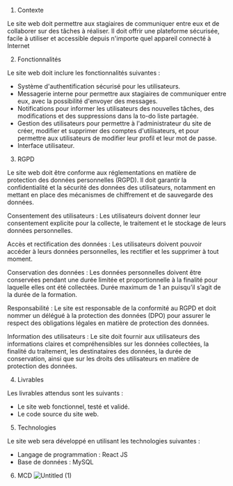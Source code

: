 1) Contexte

Le site web doit permettre aux stagiaires de communiquer entre eux et de collaborer sur des tâches à réaliser. Il doit offrir une plateforme sécurisée, facile à utiliser et accessible depuis n'importe quel appareil connecté à Internet


2) Fonctionnalités

Le site web doit inclure les fonctionnalités suivantes :

- Système d'authentification sécurisé pour les utilisateurs.
- Messagerie interne pour permettre aux stagiaires de communiquer entre eux, avec la possibilité d'envoyer des messages.
- Notifications pour informer les utilisateurs des nouvelles tâches, des modifications et des suppressions dans la to-do liste partagée.
- Gestion des utilisateurs pour permettre à l'administrateur du site de créer, modifier et supprimer des comptes d'utilisateurs, et pour permettre aux utilisateurs de modifier leur profil et leur mot de passe.
- Interface utilisateur.
3) RGPD

Le site web doit être conforme aux réglementations en matière de protection des données personnelles (RGPD). Il doit garantir la confidentialité et la sécurité des données des utilisateurs, notamment en mettant en place des mécanismes de chiffrement et de sauvegarde des données.

Consentement des utilisateurs : Les utilisateurs doivent donner leur consentement explicite pour la collecte, le traitement et le stockage de leurs données personnelles.

Accès et rectification des données : Les utilisateurs doivent pouvoir accéder à leurs données personnelles, les rectifier et les supprimer à tout moment.

Conservation des données : Les données personnelles doivent être conservées pendant une durée limitée et proportionnelle à la finalité pour laquelle elles ont été collectées. Durée maximum de 1 an puisqu’il s’agit de la durée de la formation.

Responsabilité : Le site est responsable de la conformité au RGPD et doit nommer un délégué à la protection des données (DPO) pour assurer le respect des obligations légales en matière de protection des données.

Information des utilisateurs : Le site doit fournir aux utilisateurs des informations claires et compréhensibles sur les données collectées, la finalité du traitement, les destinataires des données, la durée de conservation, ainsi que sur les droits des utilisateurs en matière de protection des données.

4) Livrables

Les livrables attendus sont les suivants :

- Le site web fonctionnel, testé et validé.
- Le code source du site web.

5) Technologies

Le site web sera développé en utilisant les technologies suivantes :

- Langage de programmation : React JS
- Base de données : MySQL
6)  MCD
![Untitled (1)](https://user-images.githubusercontent.com/114917771/232343624-ec6e38e6-edb6-46f5-bd3f-16a69f689ce9.png)


